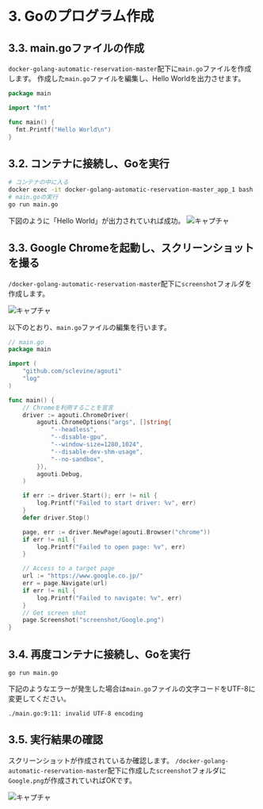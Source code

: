 # 3. Goのプログラム作成

<!-- toc -->

## 3.3. main.goファイルの作成

`docker-golang-automatic-reservation-master`配下に`main.go`ファイルを作成します。
作成した`main.go`ファイルを編集し、Hello Worldを出力させます。

```go
package main

import "fmt"

func main() {
  fmt.Printf("Hello World\n")
}
```

## 3.2. コンテナに接続し、Goを実行

```bash
# コンテナの中に入る
docker exec -it docker-golang-automatic-reservation-master_app_1 bash
# main.goの実行
go run main.go
```

下図のように「Hello World」が出力されていれば成功。
![キャプチャ](https://user-images.githubusercontent.com/66953939/84671123-f11b2d00-af61-11ea-8f95-3050b48159de.png)


## 3.3. Google Chromeを起動し、スクリーンショットを撮る

`/docker-golang-automatic-reservation-master`配下に`screenshot`フォルダを作成します。

![キャプチャ](https://user-images.githubusercontent.com/66953939/84674597-1dd14380-af66-11ea-8147-bc97fa0dc019.png)


以下のとおり、`main.go`ファイルの編集を行います。

```go
// main.go
package main

import (
	"github.com/sclevine/agouti"
	"log"
)

func main() {
	// Chromeを利用することを宣言
	driver := agouti.ChromeDriver(
		agouti.ChromeOptions("args", []string{
			"--headless",
			"--disable-gpu",
			"--window-size=1280,1024",
			"--disable-dev-shm-usage",
			"--no-sandbox",
		}),
		agouti.Debug,
	)

	if err := driver.Start(); err != nil {
		log.Printf("Failed to start driver: %v", err)
	}
	defer driver.Stop()

	page, err := driver.NewPage(agouti.Browser("chrome"))
	if err != nil {
		log.Printf("Failed to open page: %v", err)
	}

	// Access to a target page
	url := "https://www.google.co.jp/"
	err = page.Navigate(url)
	if err != nil {
		log.Printf("Failed to navigate: %v", err)
	}
	// Get screen shot
	page.Screenshot("screenshot/Google.png")
}
```

## 3.4. 再度コンテナに接続し、Goを実行

```
go run main.go
```

下記のようなエラーが発生した場合は`main.go`ファイルの文字コードをUTF-8に変更してください。

`./main.go:9:11: invalid UTF-8 encoding`

## 3.5. 実行結果の確認

スクリーンショットが作成されているか確認します。
`/docker-golang-automatic-reservation-master`配下に作成した`screenshot`フォルダに`Google.png`が作成されていればOKです。

![キャプチャ](https://user-images.githubusercontent.com/66953939/84678989-b1594300-af6b-11ea-808f-6f32a12a66fa.png)